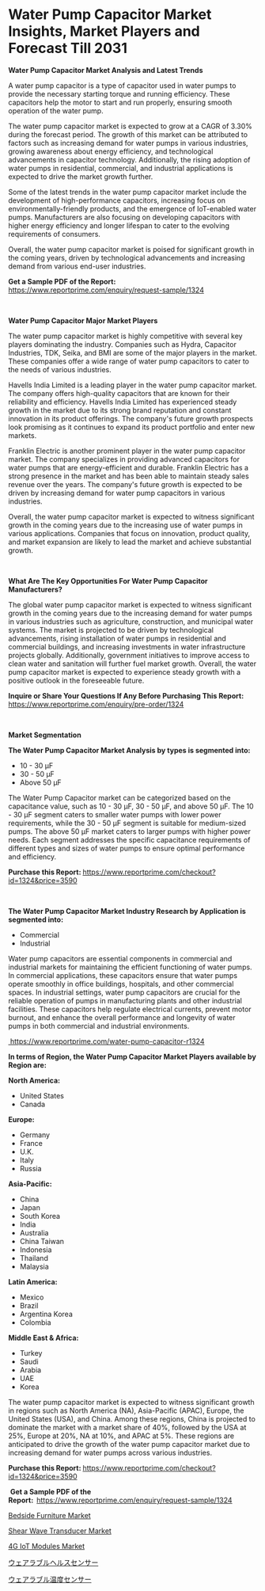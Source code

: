 <p><h1>Water Pump Capacitor Market Insights, Market Players and Forecast Till 2031</h1></p><p><strong>Water Pump Capacitor Market Analysis and Latest Trends</strong></p>
<p><p>A water pump capacitor is a type of capacitor used in water pumps to provide the necessary starting torque and running efficiency. These capacitors help the motor to start and run properly, ensuring smooth operation of the water pump.</p><p>The water pump capacitor market is expected to grow at a CAGR of 3.30% during the forecast period. The growth of this market can be attributed to factors such as increasing demand for water pumps in various industries, growing awareness about energy efficiency, and technological advancements in capacitor technology. Additionally, the rising adoption of water pumps in residential, commercial, and industrial applications is expected to drive the market growth further.</p><p>Some of the latest trends in the water pump capacitor market include the development of high-performance capacitors, increasing focus on environmentally-friendly products, and the emergence of IoT-enabled water pumps. Manufacturers are also focusing on developing capacitors with higher energy efficiency and longer lifespan to cater to the evolving requirements of consumers.</p><p>Overall, the water pump capacitor market is poised for significant growth in the coming years, driven by technological advancements and increasing demand from various end-user industries.</p></p>
<p><strong>Get a Sample PDF of the Report:&nbsp;</strong> <a href="https://www.reportprime.com/enquiry/request-sample/1324">https://www.reportprime.com/enquiry/request-sample/1324</a></p>
<p>&nbsp;</p>
<p><strong>Water Pump Capacitor Major Market Players</strong></p>
<p><p>The water pump capacitor market is highly competitive with several key players dominating the industry. Companies such as Hydra, Capacitor Industries, TDK, Seika, and BMI are some of the major players in the market. These companies offer a wide range of water pump capacitors to cater to the needs of various industries.</p><p>Havells India Limited is a leading player in the water pump capacitor market. The company offers high-quality capacitors that are known for their reliability and efficiency. Havells India Limited has experienced steady growth in the market due to its strong brand reputation and constant innovation in its product offerings. The company's future growth prospects look promising as it continues to expand its product portfolio and enter new markets.</p><p>Franklin Electric is another prominent player in the water pump capacitor market. The company specializes in providing advanced capacitors for water pumps that are energy-efficient and durable. Franklin Electric has a strong presence in the market and has been able to maintain steady sales revenue over the years. The company's future growth is expected to be driven by increasing demand for water pump capacitors in various industries.</p><p>Overall, the water pump capacitor market is expected to witness significant growth in the coming years due to the increasing use of water pumps in various applications. Companies that focus on innovation, product quality, and market expansion are likely to lead the market and achieve substantial growth.</p></p>
<p>&nbsp;</p>
<p><strong>What Are The Key Opportunities For Water Pump Capacitor Manufacturers?</strong></p>
<p><p>The global water pump capacitor market is expected to witness significant growth in the coming years due to the increasing demand for water pumps in various industries such as agriculture, construction, and municipal water systems. The market is projected to be driven by technological advancements, rising installation of water pumps in residential and commercial buildings, and increasing investments in water infrastructure projects globally. Additionally, government initiatives to improve access to clean water and sanitation will further fuel market growth. Overall, the water pump capacitor market is expected to experience steady growth with a positive outlook in the foreseeable future.</p></p>
<p><strong>Inquire or Share Your Questions If Any Before Purchasing This Report:</strong> <a href="https://www.reportprime.com/enquiry/pre-order/1324">https://www.reportprime.com/enquiry/pre-order/1324</a></p>
<p>&nbsp;</p>
<p><strong>Market Segmentation</strong></p>
<p><strong>The Water Pump Capacitor Market Analysis by types is segmented into:</strong></p>
<p><ul><li>10 - 30 μF</li><li>30 - 50 μF</li><li>Above 50 μF</li></ul></p>
<p><p>The Water Pump Capacitor market can be categorized based on the capacitance value, such as 10 - 30 μF, 30 - 50 μF, and above 50 μF. The 10 - 30 μF segment caters to smaller water pumps with lower power requirements, while the 30 - 50 μF segment is suitable for medium-sized pumps. The above 50 μF market caters to larger pumps with higher power needs. Each segment addresses the specific capacitance requirements of different types and sizes of water pumps to ensure optimal performance and efficiency.</p></p>
<p><strong>Purchase this Report:&nbsp;</strong><a href="https://www.reportprime.com/checkout?id=1324&price=3590">https://www.reportprime.com/checkout?id=1324&price=3590</a></p>
<p>&nbsp;</p>
<p><strong>The Water Pump Capacitor Market Industry Research by Application is segmented into:</strong></p>
<p><ul><li>Commercial</li><li>Industrial</li></ul></p>
<p><p>Water pump capacitors are essential components in commercial and industrial markets for maintaining the efficient functioning of water pumps. In commercial applications, these capacitors ensure that water pumps operate smoothly in office buildings, hospitals, and other commercial spaces. In industrial settings, water pump capacitors are crucial for the reliable operation of pumps in manufacturing plants and other industrial facilities. These capacitors help regulate electrical currents, prevent motor burnout, and enhance the overall performance and longevity of water pumps in both commercial and industrial environments.</p></p>
<p><a href="https://www.reportprime.com/water-pump-capacitor-r1324">&nbsp;https://www.reportprime.com/water-pump-capacitor-r1324</a></p>
<p><strong>In terms of Region, the Water Pump Capacitor Market Players available by Region are:</strong></p>
<p>
    <p> <strong> North America: </strong>
        <ul>
            <li>United States</li>
            <li>Canada</li>
        </ul>
        </p> 
    <p> <strong> Europe: </strong>
        <ul>
            <li>Germany</li>
            <li>France</li>
            <li>U.K.</li>
            <li>Italy</li>
            <li>Russia</li>
        </ul>
        </p> 
    <p> <strong> Asia-Pacific: </strong>
        <ul>
            <li>China</li>
            <li>Japan</li>
            <li>South Korea</li>
            <li>India</li>
            <li>Australia</li>
            <li>China Taiwan</li>
            <li>Indonesia</li>
            <li>Thailand</li>
            <li>Malaysia</li>
        </ul>
        </p> 
    <p> <strong> Latin America: </strong>
        <ul>
            <li>Mexico</li>
            <li>Brazil</li>
            <li>Argentina Korea</li>
            <li>Colombia</li>
        </ul>
        </p> 
    <p> <strong> Middle East & Africa: </strong>
        <ul>
            <li>Turkey</li>
            <li>Saudi</li>
            <li>Arabia</li>
            <li>UAE</li>
            <li>Korea</li>
        </ul>
    </p>
    </p>
<p><p>The water pump capacitor market is expected to witness significant growth in regions such as North America (NA), Asia-Pacific (APAC), Europe, the United States (USA), and China. Among these regions, China is projected to dominate the market with a market share of 40%, followed by the USA at 25%, Europe at 20%, NA at 10%, and APAC at 5%. These regions are anticipated to drive the growth of the water pump capacitor market due to increasing demand for water pumps across various industries.</p></p>
<p><strong>Purchase this Report: </strong><a href="https://www.reportprime.com/checkout?id=1324&price=3590">https://www.reportprime.com/checkout?id=1324&price=3590</a></p>
<p>&nbsp;<strong>Get a Sample PDF of the Report:&nbsp;&nbsp;</strong><a href="https://www.reportprime.com/enquiry/request-sample/1324">https://www.reportprime.com/enquiry/request-sample/1324</a></p>
<p><strong></strong></p>
<p><p><a href="https://issuu.com/reportprime-2/docs/bedside-furniture-market-size-2030.pptx">Bedside Furniture Market</a></p><p><a href="https://github.com/joannagoyvaerts/Market-Research-Report-List-2/blob/main/shear-wave-transducer-market.md">Shear Wave Transducer Market</a></p><p><a href="https://github.com/lubmix/Market-Research-Report-List-2/blob/main/4g-iot-modules-market.md">4G IoT Modules Market</a></p><p><a href="https://github.com/AdellaPrice2023/Market-Research-Report-List-1/blob/main/938270071059.md">ウェアラブルヘルスセンサー</a></p><p><a href="https://github.com/andym141978/Market-Research-Report-List-1/blob/main/259079871058.md">ウェアラブル温度センサー</a></p></p>